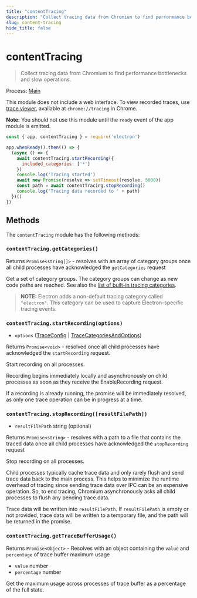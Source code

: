 ```yaml
---
title: "contentTracing"
description: "Collect tracing data from Chromium to find performance bottlenecks and slow operations."
slug: content-tracing
hide_title: false
---
```


# contentTracing

> Collect tracing data from Chromium to find performance bottlenecks and slow operations.

Process: [Main](latest/glossary.md#main-process)

This module does not include a web interface. To view recorded traces, use
[trace viewer][], available at `chrome://tracing` in Chrome.

**Note:** You should not use this module until the `ready` event of the app
module is emitted.

```js
const { app, contentTracing } = require('electron')

app.whenReady().then(() => {
  (async () => {
    await contentTracing.startRecording({
      included_categories: ['*']
    })
    console.log('Tracing started')
    await new Promise(resolve => setTimeout(resolve, 5000))
    const path = await contentTracing.stopRecording()
    console.log('Tracing data recorded to ' + path)
  })()
})
```

## Methods

The `contentTracing` module has the following methods:

### `contentTracing.getCategories()`

Returns `Promise<string[]>` - resolves with an array of category groups once all child processes have acknowledged the `getCategories` request

Get a set of category groups. The category groups can change as new code paths
are reached. See also the [list of built-in tracing
categories](https://chromium.googlesource.com/chromium/src/+/main/base/trace_event/builtin_categories.h).

> **NOTE:** Electron adds a non-default tracing category called `"electron"`.
> This category can be used to capture Electron-specific tracing events.

### `contentTracing.startRecording(options)`

* `options` ([TraceConfig](latest/api/structures/trace-config.md) | [TraceCategoriesAndOptions](latest/api/structures/trace-categories-and-options.md))

Returns `Promise<void>` - resolved once all child processes have acknowledged the `startRecording` request.

Start recording on all processes.

Recording begins immediately locally and asynchronously on child processes
as soon as they receive the EnableRecording request.

If a recording is already running, the promise will be immediately resolved, as
only one trace operation can be in progress at a time.

### `contentTracing.stopRecording([resultFilePath])`

* `resultFilePath` string (optional)

Returns `Promise<string>` - resolves with a path to a file that contains the traced data once all child processes have acknowledged the `stopRecording` request

Stop recording on all processes.

Child processes typically cache trace data and only rarely flush and send
trace data back to the main process. This helps to minimize the runtime overhead
of tracing since sending trace data over IPC can be an expensive operation. So,
to end tracing, Chromium asynchronously asks all child processes to flush any
pending trace data.

Trace data will be written into `resultFilePath`. If `resultFilePath` is empty
or not provided, trace data will be written to a temporary file, and the path
will be returned in the promise.

### `contentTracing.getTraceBufferUsage()`

Returns `Promise<Object>` - Resolves with an object containing the `value` and `percentage` of trace buffer maximum usage

* `value` number
* `percentage` number

Get the maximum usage across processes of trace buffer as a percentage of the
full state.

[trace viewer]: https://chromium.googlesource.com/catapult/+/HEAD/tracing/README.md

